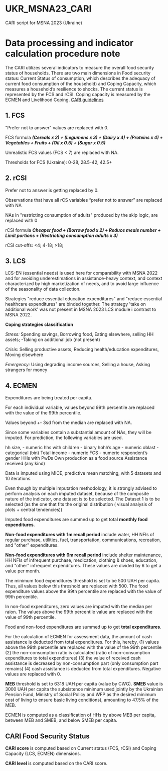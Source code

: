 # UKR_MSNA23_CARI
CARI script for MSNA 2023 (Ukraine)

# Data processing and indicator calculation procedure note 
The CARI utilizes several indicators to measure the overall food security status of households.
There are two main dimensions in Food security status: Current Status of consumption, which 
describes the adequacy of current food consumption of the household) and Coping Capacity, 
which measures a household’s resilience to shocks. The current status is represented by the FCS and 
rCSI. Coping capacity is measured by the ECMEN and Livelihood Coping. 
[CARI guidelines](https://resources.vam.wfp.org/data-analysis/quantitative/food-security/technical-guidance-for-the-consolidated-approach-for-reporting-indicators-of-food-security-cari)

## 1. FCS
"Prefer not to answer" values are replaced with 0.

FCS formula ***(Cereals x 2) + (Legumens x 3) + (Dairy x 4) + (Proteins x 4) + Vegetables + Fruits + (Oil x 0.5) + (Sugar x 0.5)***

Unrealistic FCS values (FCS < 7) are replaced with NA.

Thresholds for FCS (Ukraine): 0-28, 28.5-42, 42.5+

## 2. rCSI
Prefer not to answer is getting replaced by 0.

Observations that have all rCS variables “prefer not to answer” are replaced with NA

NAs in "restricting consumption of adults" produced by the skip logic, are replaced with 0

rCSI formula ***Cheaper food + (Borrow food x 2) + Reduce meals number + Limit portions + (Restricting consumption adults x 3)***

rCSI cut-offs: <4; 4-18; >18;

## 3. LCS
LCS-EN (essential needs) is used here for comparability with MSNA 2022 and for avoiding underestimations in assistance-heavy context, and context characterized by high marketization of needs, and to avoid large influence of the seasonality of data collection.

Strategies "reduce essential education expenditures" and "reduce essential healthcare expenditures" are binded together. The strategy 'take on additional work' was not present in MSNA 2023 LCS module i contrast to MSNA 2022.

**Coping strategies classification**

*Stress:* Spending savings, Borrowing food, Eating elsewhere, selling HH assets; -Taking on additional job (not present)

*Crisis:* Selling productive assets, Reducing health/education expenditures, Moving elsewhere

*Emergency:* Using degrading income sources, Selling a house, Asking strangers for money

## 4. ECMEN
Expenditures are being treated per capita.

For each individual variable, values beyond 99th percentile are replaced with the value of the 99th percentile.

Values beyond +- 3sd from the median are replaced with NA.

Since some variables contain a substantial amount of NAs, they will be imputed. For prediction, the following variables are used.

hh size, - numeric
hhs with children - binary
hohh’s age - numeric
oblast - categorical (bin)
Total income - numeric
FCS - numeric
respondent’s gender
HHs with PwDs
Own production as a food source
Assistance received (any kind)

Data is imputed using MICE, predictive mean matching, with 5 datasets and 10 iterations.

Even though by multiple imputation methodology, it is strongly advised to perform analysis on each imputed dataset, because of the composite nature of the indicator, one dataset is to be selected. The Dataset 1 is to be selected (as the one that fits the original distribution ( visual analysis of plots + central tendencies))

Imputed food expenditures are summed up to get total **monthly food expenditures**.

**Non-food expenditures with 1m recall period** include water, HH NFIs of regular purchase, utilities, fuel, transportation, communications, recreation, and "other" expenditures.

**Non-food expenditures with 6m recall period** include shelter maintenance, HH NFIs of infrequent purchase, medication, clothing & shoes, education, and "other" infrequent expenditures. These values are divided by 6 to get a value per month.

The minimum food expenditures threshold is set to be 500 UAH per capita. Thus, all values below this threshold are replaced with 500. The food expenditure values above the 99th percentile are replaced with the value of 99th percentile.

In non-food expenditures, zero values are imputed with the median per raion. The values above the 99th percentile value are replaced with the value of 99th percentile.

Food and non-food expenditures are summed up to get **total expenditures**.

For the calculation of ECMEN for assessment data, the amount of cash assistance is deducted from total expenditures. For this, hereby, (1) values above the 99th percentile are replaced with the value of the 99th percentile (2) the non-consumption ratio is calculated (ratio of non-consumption expenditures to total expenditures) (3) the value of received cash assistance is decreased by non-consumption part (only consumption part remains) (4) cash assistance is deducted from total expenditures. Negative values are replaced with 0.

**MEB** threshold is set to 6318 UAH per capita (value by CWG). **SMEB** value is 3000 UAH per capita the subsistence minimum used jointly by the Ukrainian Pension Fund, Ministry of Social Policy and WFP as the desired minimum cost of living to ensure basic living conditions), amounting to 47.5% of the MEB.

ECMEN is computed as a classification of HHs by above MEB per capita, between MEB and SMEB, and below SMEB per capita.

## CARI Food Security Status

**CARI score** is computed based on Current status (FCS, rCSI) and Coping Capacity (LCS, ECMEN) dimensions.

**CARI level** is computed based on the CARI score.
